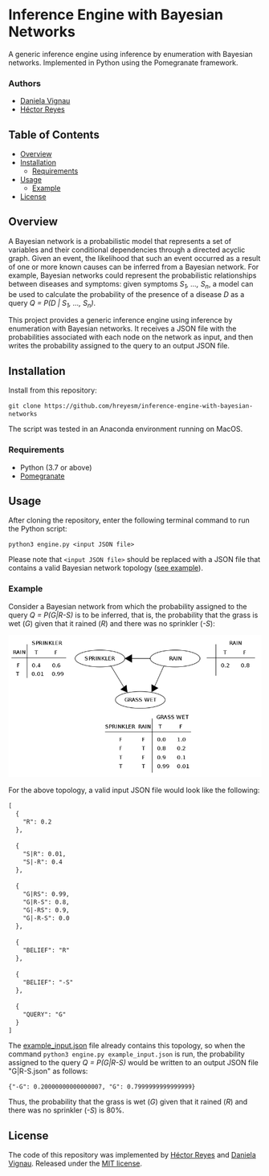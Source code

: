 # Inference Engine with Bayesian Networks
A generic inference engine using inference by enumeration with Bayesian networks. Implemented in Python using the Pomegranate framework.

### Authors
* [Daniela Vignau](https://github.com/dvigleo)
* [Héctor Reyes](https://github.com/hreyesm)

## Table of Contents
* [Overview](#overview)
* [Installation](#installation)
  * [Requirements](#requirements)
* [Usage](#usage)
  * [Example](#example)
* [License](#license)

## Overview
A Bayesian network is a probabilistic model that represents a set of variables and their conditional dependencies through a directed acyclic graph. Given an event, the likelihood that such an event occurred as a result of one or more known causes can be inferred from a Bayesian network. For example, Bayesian networks could represent the probabilistic relationships between diseases and symptoms: given symptoms *S<sub>1</sub>, ..., S<sub>n</sub>*, a model can be used to calculate the probability of the presence of a disease *D* as a query *Q = P(D | S<sub>1</sub>, ..., S<sub>n</sub>)*.

This project provides a generic inference engine using inference by enumeration with Bayesian networks. It receives a JSON file with the probabilities associated with each node on the network as input, and then writes the probability assigned to the query to an output JSON file.

## Installation
Install from this repository:
```
git clone https://github.com/hreyesm/inference-engine-with-bayesian-networks
```
The script was tested in an Anaconda environment running on MacOS.

### Requirements
* Python (3.7 or above)
* [Pomegranate](https://github.com/jmschrei/pomegranate)

## Usage
After cloning the repository, enter the following terminal command to run the Python script:
```
python3 engine.py <input JSON file>
```
Please note that ``<input JSON file>`` should be replaced with a JSON file that contains a valid Bayesian network topology ([see example](#example)).

### Example
Consider a Bayesian network from which the probability assigned to the query *Q = P(G|R-S)* is to be inferred, that is, the probability that the grass is wet (*G*) given that it rained (*R*) and there was no sprinkler (*-S*):

![Example input](example_input.png)

For the above topology, a valid input JSON file would look like the following:
```
[
  {
    "R": 0.2
  },

  {
    "S|R": 0.01,
    "S|-R": 0.4
  },

  {
    "G|RS": 0.99,
    "G|R-S": 0.8,
    "G|-RS": 0.9,
    "G|-R-S": 0.0
  },

  {
    "BELIEF": "R"
  },

  {
    "BELIEF": "-S"
  },

  {
    "QUERY": "G"
  }
]
```
The [example_input.json](./example_input.json) file already contains this topology, so when the command `python3 engine.py example_input.json` is run, the probability assigned to the query *Q = P(G|R-S)* would be written to an output JSON file "G|R-S.json" as follows:
```
{"-G": 0.20000000000000007, "G": 0.7999999999999999}
```
Thus, the probability that the grass is wet (*G*) given that it rained (*R*) and there was no sprinkler (*-S*) is 80%.

## License
The code of this repository was implemented by [Héctor Reyes](https://github.com/hreyesm) and [Daniela Vignau](https://github.com/dvigleo). Released under the [MIT license](./LICENSE.md).
